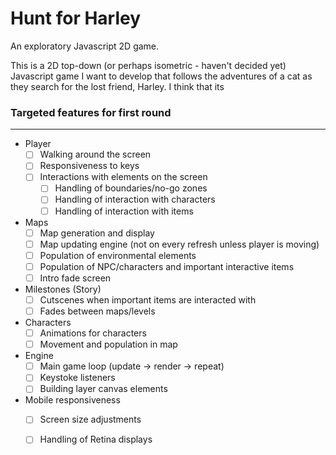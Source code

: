 # Hunt for Harley
An exploratory Javascript 2D game.

This is a 2D top-down (or perhaps isometric - haven't decided yet) Javascript game I want to develop that follows the adventures of a cat
as they search for the lost friend, Harley. I think that its

### Targeted features for first round
---
- Player
  - [ ] Walking around the screen
  - [ ] Responsiveness to keys 
  - [ ] Interactions with elements on the screen
    - [ ] Handling of boundaries/no-go zones
    - [ ] Handling of interaction with characters
    - [ ] Handling of interaction with items
- Maps
  - [ ] Map generation and display
  - [ ] Map updating engine (not on every refresh unless player is moving)
  - [ ] Population of environmental elements
  - [ ] Population of NPC/characters and important interactive items
  - [ ] Intro fade screen
- Milestones (Story)
  - [ ] Cutscenes when important items are interacted with
  - [ ] Fades between maps/levels
- Characters
  - [ ] Animations for characters
  - [ ] Movement and population in map
- Engine
  - [ ] Main game loop (update -> render -> repeat)
  - [ ] Keystoke listeners
  - [ ] Building layer canvas elements
- Mobile responsiveness
  - [ ] Screen size adjustments
  - [ ] Handling of Retina displays
  
